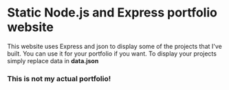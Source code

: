 # Static Node.js and Express portfolio website
This website uses Express and json to display some of the projects that I've built.
You can use it for your portfolio if you want.
To display your projects simply replace data in **data.json**

### This is not my actual portfolio!
